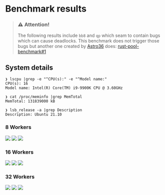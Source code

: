 # Benchmark results

> ### ⚠ **Attention!**
>
> The following results include `bb8` and `qp` which
> seam to contain bugs which can cause deadlocks. This benchmark does
> not trigger those bugs but another one created by
> [Astro36](https://github.com/Astro36) does:
> [rust-pool-benchmark#1](https://github.com/Astro36/rust-pool-benchmark/issues/1)

## System details

```
❯ lscpu |grep -e "^CPU(s):" -e "^Model name:"
CPU(s): 16
Model name: Intel(R) Core(TM) i9-9900K CPU @ 3.60GHz
```

```
❯ cat /proc/meminfo |grep MemTotal
MemTotal: 131839000 kB
```

```
❯ lsb_release -a |grep Description
Description: Ubuntu 21.10
```
### 8 Workers

![](figures/result_s2_w8.svg)
![](figures/result_s4_w8.svg)
![](figures/result_s8_w8.svg)

### 16 Workers

![](figures/result_s4_w16.svg)
![](figures/result_s8_w16.svg)
![](figures/result_s16_w16.svg)

### 32 Workers

![](figures/result_s8_w32.svg)
![](figures/result_s16_w32.svg)
![](figures/result_s32_w32.svg)

